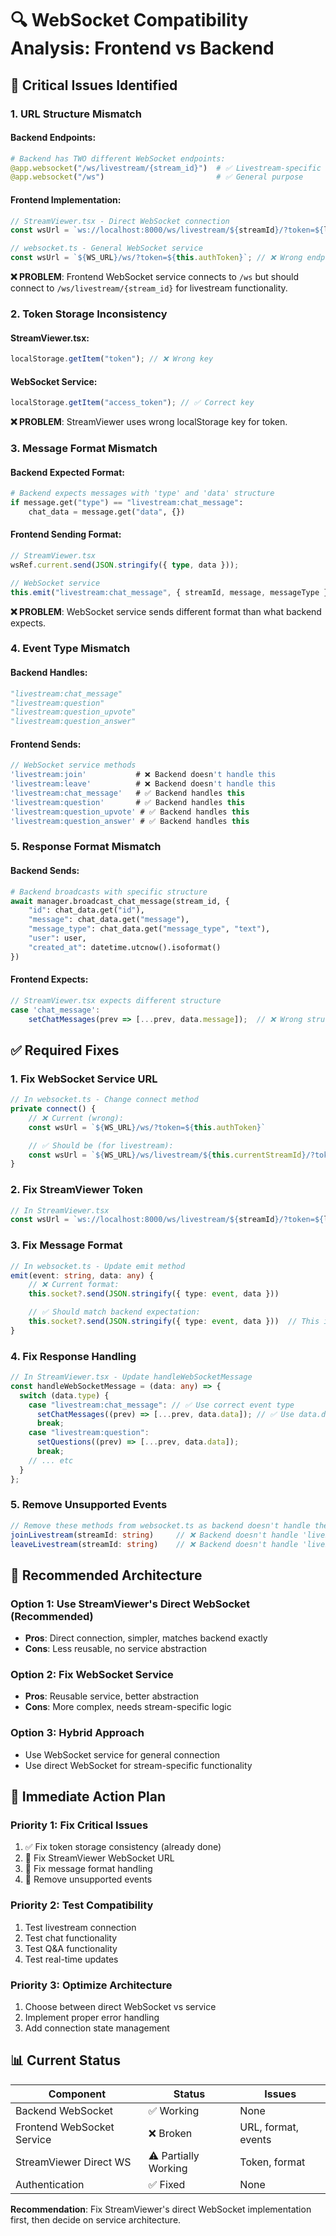# 🔍 WebSocket Compatibility Analysis: Frontend vs Backend

## 🚨 **Critical Issues Identified**

### **1. URL Structure Mismatch**

#### **Backend Endpoints:**

```python
# Backend has TWO different WebSocket endpoints:
@app.websocket("/ws/livestream/{stream_id}")  # ✅ Livestream-specific
@app.websocket("/ws")                         # ✅ General purpose
```

#### **Frontend Implementation:**

```typescript
// StreamViewer.tsx - Direct WebSocket connection
const wsUrl = `ws://localhost:8000/ws/livestream/${streamId}/?token=${localStorage.getItem("token")}`;

// websocket.ts - General WebSocket service
const wsUrl = `${WS_URL}/ws/?token=${this.authToken}`; // ❌ Wrong endpoint!
```

**❌ PROBLEM**: Frontend WebSocket service connects to `/ws` but should connect to `/ws/livestream/{stream_id}` for livestream functionality.

### **2. Token Storage Inconsistency**

#### **StreamViewer.tsx:**

```typescript
localStorage.getItem("token"); // ❌ Wrong key
```

#### **WebSocket Service:**

```typescript
localStorage.getItem("access_token"); // ✅ Correct key
```

**❌ PROBLEM**: StreamViewer uses wrong localStorage key for token.

### **3. Message Format Mismatch**

#### **Backend Expected Format:**

```python
# Backend expects messages with 'type' and 'data' structure
if message.get("type") == "livestream:chat_message":
    chat_data = message.get("data", {})
```

#### **Frontend Sending Format:**

```typescript
// StreamViewer.tsx
wsRef.current.send(JSON.stringify({ type, data }));

// WebSocket service
this.emit("livestream:chat_message", { streamId, message, messageType });
```

**❌ PROBLEM**: WebSocket service sends different format than what backend expects.

### **4. Event Type Mismatch**

#### **Backend Handles:**

```python
"livestream:chat_message"
"livestream:question"
"livestream:question_upvote"
"livestream:question_answer"
```

#### **Frontend Sends:**

```typescript
// WebSocket service methods
'livestream:join'           # ❌ Backend doesn't handle this
'livestream:leave'          # ❌ Backend doesn't handle this
'livestream:chat_message'   # ✅ Backend handles this
'livestream:question'       # ✅ Backend handles this
'livestream:question_upvote' # ✅ Backend handles this
'livestream:question_answer' # ✅ Backend handles this
```

### **5. Response Format Mismatch**

#### **Backend Sends:**

```python
# Backend broadcasts with specific structure
await manager.broadcast_chat_message(stream_id, {
    "id": chat_data.get("id"),
    "message": chat_data.get("message"),
    "message_type": chat_data.get("message_type", "text"),
    "user": user,
    "created_at": datetime.utcnow().isoformat()
})
```

#### **Frontend Expects:**

```typescript
// StreamViewer.tsx expects different structure
case 'chat_message':
    setChatMessages(prev => [...prev, data.message]);  // ❌ Wrong structure
```

## ✅ **Required Fixes**

### **1. Fix WebSocket Service URL**

```typescript
// In websocket.ts - Change connect method
private connect() {
    // ❌ Current (wrong):
    const wsUrl = `${WS_URL}/ws/?token=${this.authToken}`

    // ✅ Should be (for livestream):
    const wsUrl = `${WS_URL}/ws/livestream/${this.currentStreamId}/?token=${this.authToken}`
}
```

### **2. Fix StreamViewer Token**

```typescript
// In StreamViewer.tsx
const wsUrl = `ws://localhost:8000/ws/livestream/${streamId}/?token=${localStorage.getItem("access_token")}`; // ✅ Use correct key
```

### **3. Fix Message Format**

```typescript
// In websocket.ts - Update emit method
emit(event: string, data: any) {
    // ❌ Current format:
    this.socket?.send(JSON.stringify({ type: event, data }))

    // ✅ Should match backend expectation:
    this.socket?.send(JSON.stringify({ type: event, data }))  // This is actually correct
}
```

### **4. Fix Response Handling**

```typescript
// In StreamViewer.tsx - Update handleWebSocketMessage
const handleWebSocketMessage = (data: any) => {
  switch (data.type) {
    case "livestream:chat_message": // ✅ Use correct event type
      setChatMessages((prev) => [...prev, data.data]); // ✅ Use data.data structure
      break;
    case "livestream:question":
      setQuestions((prev) => [...prev, data.data]);
      break;
    // ... etc
  }
};
```

### **5. Remove Unsupported Events**

```typescript
// Remove these methods from websocket.ts as backend doesn't handle them:
joinLivestream(streamId: string)     // ❌ Backend doesn't handle 'livestream:join'
leaveLivestream(streamId: string)    // ❌ Backend doesn't handle 'livestream:leave'
```

## 🎯 **Recommended Architecture**

### **Option 1: Use StreamViewer's Direct WebSocket (Recommended)**

- **Pros**: Direct connection, simpler, matches backend exactly
- **Cons**: Less reusable, no service abstraction

### **Option 2: Fix WebSocket Service**

- **Pros**: Reusable service, better abstraction
- **Cons**: More complex, needs stream-specific logic

### **Option 3: Hybrid Approach**

- Use WebSocket service for general connection
- Use direct WebSocket for stream-specific functionality

## 🚀 **Immediate Action Plan**

### **Priority 1: Fix Critical Issues**

1. ✅ Fix token storage consistency (already done)
2. 🔧 Fix StreamViewer WebSocket URL
3. 🔧 Fix message format handling
4. 🔧 Remove unsupported events

### **Priority 2: Test Compatibility**

1. Test livestream connection
2. Test chat functionality
3. Test Q&A functionality
4. Test real-time updates

### **Priority 3: Optimize Architecture**

1. Choose between direct WebSocket vs service
2. Implement proper error handling
3. Add connection state management

## 📊 **Current Status**

| Component                  | Status               | Issues              |
| -------------------------- | -------------------- | ------------------- |
| Backend WebSocket          | ✅ Working           | None                |
| Frontend WebSocket Service | ❌ Broken            | URL, format, events |
| StreamViewer Direct WS     | ⚠️ Partially Working | Token, format       |
| Authentication             | ✅ Fixed             | None                |

**Recommendation**: Fix StreamViewer's direct WebSocket implementation first, then decide on service architecture.

